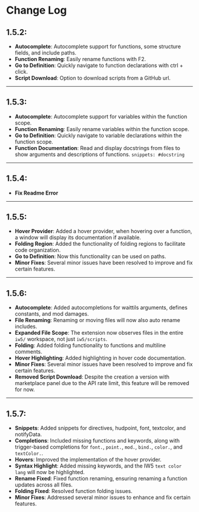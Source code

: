 # Change Log

## 1.5.2:
- **Autocomplete**: Autocomplete support for functions, some structure fields, and include paths.
- **Function Renaming**: Easily rename functions with F2.
- **Go to Definition**: Quickly navigate to function declarations with ctrl + click.
- **Script Download**: Option to download scripts from a GitHub url.

-------------------------------------------------------------

## 1.5.3:
- **Autocomplete**: Autocomplete support for variables within the function scope.
- **Function Renaming**: Easily rename variables within the function scope.
- **Go to Definition**: Quickly navigate to variable declarations within the function scope.
- **Function Documentation**: Read and display docstrings from files to show arguments and descriptions of functions. `snippets: #docstring`

-------------------------------------------------------------

## 1.5.4:
- **Fix Readme Error**

-------------------------------------------------------------

## 1.5.5:
- **Hover Provider**: Added a hover provider, when hovering over a function, a window will display its documentation if available.
- **Folding Region**: Added the functionality of folding regions to facilitate code organization.
- **Go to Definition**: Now this functionality can be used on paths.
- **Minor Fixes**: Several minor issues have been resolved to improve and fix certain features.

-------------------------------------------------------------

## 1.5.6:
- **Autocomplete**: Added autocompletions for waittils arguments, defines constants, and mod damages.
- **File Renaming**: Renaming or moving files will now also auto rename includes.
- **Expanded File Scope**: The extension now observes files in the entire `iw5/` workspace, not just `iw5/scripts`.
- **Folding**: Added folding functionality to functions and multiline comments.
- **Hover Highlighting**: Added highlighting in hover code documentation.
- **Minor Fixes**: Several minor issues have been resolved to improve and fix certain features.
- **Removed Script Download**: Despite the creation a version with marketplace panel due to the API rate limit, this feature will be removed for now.

-------------------------------------------------------------

## 1.5.7:
- **Snippets**: Added snippets for directives, hudpoint, font, textcolor, and notifyData.
- **Completions**: Included missing functions and keywords, along with trigger-based completions for `font.`, `point.`, `mod.`, `bind.`, `color.`, and `textColor.`.
- **Hovers**: Improved the implementation of the hover provider.
- **Syntax Highlight**: Added missing keywords, and the IW5 `text color lang` will now be highlighted.
- **Rename Fixed**: Fixed function renaming, ensuring renaming a function updates across all files.
- **Folding Fixed**: Resolved function folding issues.
- **Minor Fixes**: Addressed several minor issues to enhance and fix certain features.
